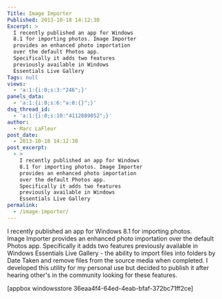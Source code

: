 ```yaml
---
Title: Image Importer
Published: 2013-10-18 14:12:30
Excerpt: >
  I recently published an app for Windows
  8.1 for importing photos. Image Importer
  provides an enhanced photo importation
  over the default Photos app.
  Specifically it adds two features
  previously available in Windows
  Essentials Live Gallery
Tags: null
views:
  - 'a:1:{i:0;s:3:"246";}'
panels_data:
  - 'a:1:{i:0;s:6:"a:0:{}";}'
dsq_thread_id:
  - 'a:1:{i:0;s:10:"4112889052";}'
author:
  - Marc LaFleur
post_date:
  - 2013-10-18 14:12:30
post_excerpt:
  - >
    I recently published an app for Windows
    8.1 for importing photos. Image Importer
    provides an enhanced photo importation
    over the default Photos app.
    Specifically it adds two features
    previously available in Windows
    Essentials Live Gallery
permalink:
  - /image-importer/
---
```

I recently published an app for Windows 8.1 for importing photos. Image Importer provides an enhanced photo importation over the default Photos app. Specifically it adds two features previously available in Windows Essentials Live Gallery - the ability to import files into folders by Date Taken and remove files from the source media when completed. I developed this utility for my personal use but decided to publish it after hearing other's in the community looking for these features.

[appbox windowsstore 36eaa4f4-64ed-4eab-bfaf-372bc71ff2ce]